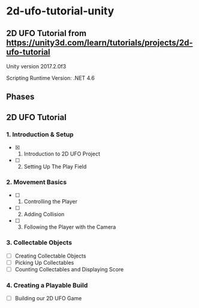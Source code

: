 # 2d-ufo-tutorial-unity

## 2D UFO Tutorial from https://unity3d.com/learn/tutorials/projects/2d-ufo-tutorial

Unity version 2017.2.0f3

Scripting Runtime Version: .NET 4.6

## Phases

## 2D UFO Tutorial

### 1. Introduction & Setup

- [x] 01. Introduction to 2D UFO Project
- [ ] 02. Setting Up The Play Field

### 2. Movement Basics

- [ ] 01. Controlling the Player
- [ ] 02. Adding Collision
- [ ] 03. Following the Player with the Camera

### 3. Collectable Objects

- [ ] Creating Collectable Objects
- [ ] Picking Up Collectables
- [ ] Counting Collectables and Displaying Score

### 4. Creating a Playable Build

- [ ] Building our 2D UFO Game